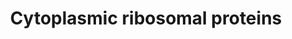 ---
annotations:
- type: Pathway Ontology
  value: ribosome biogenesis pathway
authors:
- Kdahlquist
- MaintBot
- M.Braymer
- Khanspers
- Christine Chichester
- Eweitz
description: The contents of this pathway represents the ribosomal proteins involved
  in translation.
last-edited: 2021-05-16
organisms:
- Mus musculus
redirect_from:
- /index.php/Pathway:WP163
- /instance/WP163
schema-jsonld:
- '@context': https://schema.org/
  '@id': https://wikipathways.github.io/pathways/WP163.html
  '@type': Dataset
  creator:
    '@type': Organization
    name: WikiPathways
  description: The contents of this pathway represents the ribosomal proteins involved
    in translation.
  keywords:
  - Rps3a
  - Rpl41
  - Rpl18a
  - Rps27
  - Rpl39
  - Rps13
  - Rpl12
  - Rps17
  - Rps21
  - Rpl36
  - Rps14
  - Rps5
  - Rpl35
  - Rpl6
  - Rps24
  - Rpl21
  - Fau
  - Arbp
  - Rps3
  - Rpl4
  - Rpl37
  - Rpl22
  - Rps6kb2
  - Rpl13
  - Rps11
  - Rps18
  - Rpl9
  - Rps6ka3
  - Rps6ka1
  - Rpl7
  - Rpl38
  - Rps6
  - Rpl17
  - Rps12
  - Rps6ka2
  - Rpl3
  - Rplp2
  - Rpl23a
  - Rps27a
  - Rpl37a
  - Rpl28
  - Rpl30
  - Rps29
  - Rps19
  - Rpl10a
  - Rpl8
  - S9e
  - Rpl15
  - Rpl32
  - Rpl26
  - L14e
  - Rpl11
  - Rps7
  - Rpl13a
  - Rps15
  - Rpl29
  - Rps26
  - Rpl18
  - Rps25
  - Rps2
  - Rpl27
  - Rpl35a
  - Rpl27a
  - Rpl32-ps
  - Rps28
  - L40e
  - Rps23
  - Rpl7a
  - Rps8
  - Rps4x
  - Rps15a
  - Rps16
  - 1100001I22Rik
  - Lamr1
  - Rpl31
  - Rpl36a
  - Rpl5
  - Rpl24
  - Rplp1
  - Rps20
  - Rpl19
  - Rps10
  - Rpl10
  license: CC0
  name: Cytoplasmic ribosomal proteins
seo: CreativeWork
title: Cytoplasmic ribosomal proteins
wpid: WP163
---